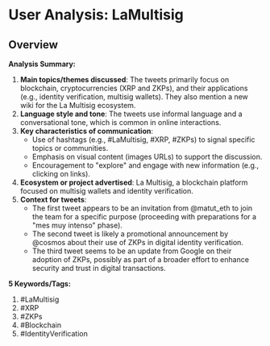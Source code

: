 # User Analysis: LaMultisig

## Overview

**Analysis Summary:**

1. **Main topics/themes discussed**: The tweets primarily focus on blockchain, cryptocurrencies (XRP and ZKPs), and their applications (e.g., identity verification, multisig wallets). They also mention a new wiki for the La Multisig ecosystem.
2. **Language style and tone**: The tweets use informal language and a conversational tone, which is common in online interactions.
3. **Key characteristics of communication**:
	* Use of hashtags (e.g., #LaMultisig, #XRP, #ZKPs) to signal specific topics or communities.
	* Emphasis on visual content (images URLs) to support the discussion.
	* Encouragement to "explore" and engage with new information (e.g., clicking on links).
4. **Ecosystem or project advertised**: La Multisig, a blockchain platform focused on multisig wallets and identity verification.
5. **Context for tweets**:
	* The first tweet appears to be an invitation from @matut_eth to join the team for a specific purpose (proceeding with preparations for a "mes muy intenso" phase).
	* The second tweet is likely a promotional announcement by @cosmos about their use of ZKPs in digital identity verification.
	* The third tweet seems to be an update from Google on their adoption of ZKPs, possibly as part of a broader effort to enhance security and trust in digital transactions.

**5 Keywords/Tags:**

1. #LaMultisig
2. #XRP
3. #ZKPs
4. #Blockchain
5. #IdentityVerification